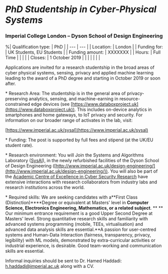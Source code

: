 # *PhD Studentship in Cyber-Physical Systems*

### **Imperial College London – Dyson School of Design Engineering**

%| Qualification type: | PhD |
| --- | --- |
| Location: | London |
| Funding for: | UK Students, EU Students |
| Funding amount: | XXXXXXX |
| Hours: | Full Time |
|   |   |
| Closes: | 1 October 2019 |
|   |   |
|   |   |

Applications are invited for a research studentship in the broad areas of cyber physical systems, sensing, privacy and applied machine learning leading to the award of a PhD degree and starting in October 2019 or soon after.

\* Research Area: The studentship is in the general area of privacy-preserving analytics, sensing, and machine-earning in resource-constrained edge devices (see [https://www.databoxproject.uk](https://www.databoxproject.uk)). This includes on-device analytics in smartphones and home gateways, to IoT privacy and security. For information on our broader range of activates in the lab, visit:

[https://www.imperial.ac.uk/sysal](https://www.imperial.ac.uk/sysal)



\* Funding: The post is supported by full fees and stipend (at the UK/EU student rate).

\* Research environment: You will Join the Systems and Algorithms Laboratory ([SysAl](https://www.imperial.ac.uk/sysal)), in the newly refurbished facilities of the Dyson School of Design Engineering ([http://www.imperial.ac.uk/design-engineering/](http://www.imperial.ac.uk/design-engineering/)). You will also be part of the [Academic Centre of Excellence in Cyber Security Research](https://www.imperial.ac.uk/cyber-security/) have extensive interactions with research collaborators from industry labs and research institutions across the world.

\* Required skills: We are seeking candidates with a**First Class (Distinction)****Degree or equivalent at Masters&#39; level in **Computer Science, Electronics Engineering, Mathematics, or a related subject**. ** ** Our minimum entrance requirement is a good Upper Second Degree at Masters&#39; level. Strong quantitative research skills and familiarity with advanced systems programming (mobile, TEEs, virtualisation) and advanced data analysis skills are essential.**A passion for user-centred systems and Human-Data Interaction (fairness, transparency, privacy, legibility) with ML models, demonstrated by extra-curricular activities or industrial experience, is desirable. Good team-working and communication skills are essential.

Informal inquiries should be sent to Dr. Hamed Haddadi: [h.haddadi@imperial.ac.uk](mailto:h.haddadi@imperial.ac.uk) along with a CV.
